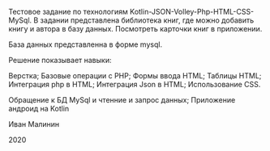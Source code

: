 

Тестовое задание по технологиям Kotlin-JSON-Volley-Php-HTML-CSS-MySql. В задании представлена библиотека книг, где можно добавить книгу и автора в базу данных. Посмотреть карточки книг в приложении.

База данных представленна в форме mysql.

Решение показывает навыки:

Верстка;
Базовые операции с PHP;
Формы ввода HTML; 
Таблицы HTML; 
Интеграция php в HTML;
Интеграция Json в HTML;
Использование CSS.

Обращение  к БД MySql и  чтенние и запрос данных;
Приложение андроид на Kotlin

Иван Малинин

2020


